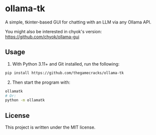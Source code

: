 # ollama-tk

A simple, tkinter-based GUI for chatting with an LLM via any Ollama API.

You might also be interested in chyok's version: https://github.com/chyok/ollama-gui

## Usage

1. With Python 3.11+ and Git installed, run the following:

```sh
pip install https://github.com/thegamecracks/ollama-tk
```

2. Then start the program with:

```sh
ollamatk
# Or:
python -m ollamatk
```

## License

This project is written under the MIT license.
